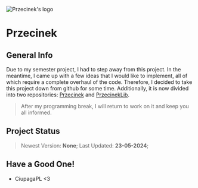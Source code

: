 ![Przecinek's logo](https://github.com/CiupagaPL/Przecinek/blob/build/Sprites/Logo.png)
# Przecinek

## General Info
Due to my semester project, I had to step away from this project.
In the meantime, I came up with a few ideas that I would like to implement, all of which require a complete overhaul of the code.
Therefore, I decided to take this project down from github for some time.
Additionally, it is now divided into two repositories: [Przecinek](https://github.com/CiupagaPL/Przecinek) and [PrzecinekLib](https://github.com/CiupagaPL/PrzecinekLib).
> After my programming break, I will return to work on it and keep you all informed.

## Project Status
> Newest Version: **None**;
> Last Updated: **23-05-2024**;

## Have a Good One!
- CiupagaPL <3
